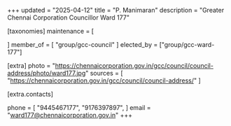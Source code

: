 +++
updated = "2025-04-12"
title = "P. Manimaran"
description = "Greater Chennai Corporation Councillor Ward 177"

[taxonomies]
maintenance = [

]
member_of = [
    "group/gcc-council"
]
elected_by = ["group/gcc-ward-177"]

[extra]
photo = "https://chennaicorporation.gov.in/gcc/council/council-address/photo/ward177.jpg"
sources = [
    "https://chennaicorporation.gov.in/gcc/council/council-address/"
]

[extra.contacts]

phone = [
    "9445467177",
    "9176397897",
    ]
email = "ward177@chennaicorporation.gov.in"
+++